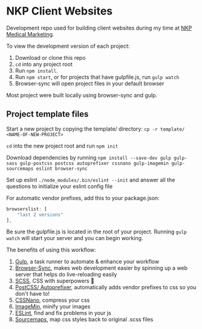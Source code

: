 # NKP Client Websites

Development repo used for building client websites during my time at [NKP Medical Marketing](https://www.nkpmedical.com/).

<!-- Click [here]() to view a list of all live sites. -->

To view the development version of each project: 
1. Download or clone this repo
2. ```cd``` into any project root
3. Run ```npm install```.
4. Run ```npm start```, or for projects that have gulpfile.js, run ```gulp watch```
5. Browser-sync will open project files in your default browser

Most project were built locally using browser-sync and gulp.

## Project template files

Start a new project by copying the template/ directory:
```cp -r template/ <NAME-OF-NEW-PROJECT>```

```cd``` into the new project root and run ```npm init```

Download dependencies by running
```npm install --save-dev gulp gulp-sass gulp-postcss postcss autoprefixer cssnano gulp-imagemin gulp-sourcemaps eslint browser-sync```

Set up eslint 
```./node_modules/.bin/eslint --init```
and answer all the questions to initialize your eslint config file

For automatic vendor prefixes, add this to your package.json:
```javascript
browserslist: [
    "last 2 versions"
],
```

Be sure the gulpfile.js is located in the root of your project. Running ```gulp watch``` will start your server and you can begin working.

The benefits of using this workflow: 
1. [Gulp](https://gulpjs.com/), a task runner to automate & enhance your workflow
2. [Browser-Sync](https://browsersync.io/), makes web development easier by spinning up a web server that helps do live-reloading easily
3. [SCSS](https://sass-lang.com/), CSS with superpowers 🚀
4. [PostCSS/ Autoprefixer](https://github.com/postcss/autoprefixer), automatically adds vendor prefixes to css so you don't have to!
5. [CSSNano](https://cssnano.co/), compress your css
6. [ImageMin](https://github.com/sindresorhus/gulp-imagemin), minify your images
7. [ESLint](https://eslint.org/), find and fix problems in your js
8. [Sourcemaps](https://github.com/gulp-sourcemaps/gulp-sourcemaps), map css styles back to original .scss files